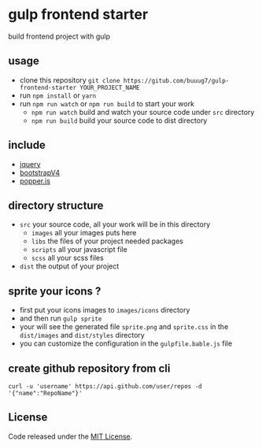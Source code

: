 # gulp frontend starter
build frontend project with gulp

## usage
+ clone this repository `git clone https://gitub.com/buuug7/gulp-frontend-starter YOUR_PROJECT_NAME`
+ run `npm install` or `yarn`
+ run `npm run watch` or `npm run build` to start your work
    - `npm run watch` build and watch your source code under `src` directory
    - `npm run build` build your source code to dist directory 

## include
+ [jquery](https://github.com/jquery/jquery)
+ [bootstrapV4](https://github.com/twbs/bootstrap)
+ [popper.js](https://github.com/FezVrasta/popper.js)

## directory structure
+ `src` your source code, all your work will be in this directory
    - `images` all your images puts here
    - `libs` the files of your project needed packages 
    - `scripts` all your javascript file 
    - `scss` all your scss files
+ `dist` the output of your project 

## sprite your icons ?
+ first put your icons images to `images/icons` directory
+ and then run `gulp sprite`
+ your will see the generated file `sprite.png` and `sprite.css` in the `dist/images` and `dist/styles` directory
+ you can  customize the configuration in the `gulpfile.bable.js` file 

## create github repository from cli
`curl -u 'username' https://api.github.com/user/repos -d '{"name":"RepoName"}'`

## License
Code released under the [MIT License](https://github.com/buuug7/gulp-frontend-starter/blob/master/LICENSE). 
